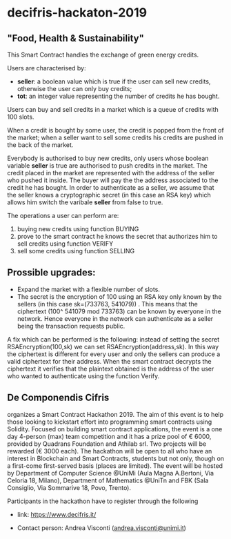 # decifris-hackaton-2019
## "Food, Health & Sustainability"

This Smart Contract handles the exchange of green energy credits.

Users are characterised by:
- __seller__:  a boolean value which is true if the user can sell new credits, otherwise the user can only buy credits;
- __tot__: an integer value representing the number of credits he has bought.

Users can buy and sell credits in a market which is a queue of credits with 100 slots.

When a credit is bought by some user, the credit is popped from the front of the market; when a seller want to sell some credits his credits are pushed in the back of the market.

Everybody is authorised to buy new credits, only users whose boolean variable __seller__ is true are authorised to push credits in the market.
The credit placed in the market are represented with the address of the seller who pushed it inside. The buyer will pay the the address associated to the credit he has bought. 
In order to authenticate as a seller, we assume that the seller knows a cryptographic secret (in this case an RSA key) which allows him switch the varibale __seller__ from false to true.


The operations a user can perform are:
1. buying new credits using function BUYING
2. prove to the smart contract he knows the secret that authorizes him to sell credits using function VERIFY
3. sell some credits using function SELLING


## Prossible upgrades:

- Expand the market with a flexible number of slots. 
- The secret is the encryption of 100 using an RSA key only known by the sellers (in this case sk=(733763, 541079)) . 
This means that the ciphertext (100^ 541079 mod 733763)  can be known by everyone in the network. Hence everyone in the network can authenticate as a seller being the transaction requests public. 

A fix which can be performed is the following: instead of setting the secret RSAEncryption(100,sk) we can set RSAEncryption(address,sk). 
In this way the ciphertext is different for every user and only the sellers can produce a valid ciphertext for their address.
When the smart contract decrypts the ciphertext it verifies that the plaintext obtained is the address of the user who wanted to authenticate using the function Verify. 

## De Componendis Cifris

organizes a Smart Contract Hackathon 2019. The aim of this event is to help those
looking to kickstart effort into programming smart contracts using Solidity. Focused on building smart contract
applications, the event is a one day 4-person (max) team competition and it has a prize pool of € 6000,
provided by Quadrans Foundation and Athilab srl. Two projects will be rewarded (€ 3000 each).
The hackathon will be open to all who have an interest in Blockchain and Smart Contracts, students but not
only, though on a first-come first-served basis (places are limited).
The event will be hosted by Department of Computer Science @UniMi (Aula Magna A.Bertoni, Via Celoria
18, Milano), Department of Mathematics @UniTn and FBK (Sala Consiglio, Via Sommarive 18, Povo, Trento).

Participants in the hackathon have to register through the following

- link: https://www.decifris.it/

- Contact person: Andrea Visconti (andrea.visconti@unimi.it)
